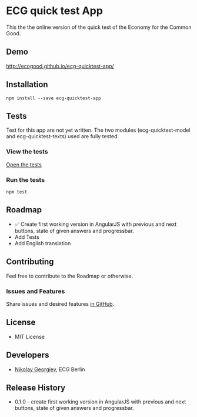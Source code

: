 ECG quick test App
==================

This the the online version of the quick test of the Economy for the Common Good.

## Demo

http://ecogood.github.io/ecg-quicktest-app/

## Installation

```
npm install --save ecg-quicktest-app
```

## Tests

Test for this app are not yet written.
The two modules (ecg-quicktest-model and ecg-quicktest-texts) used are fully tested. 

### View the tests

[Open the tests]()

### Run the tests

``npm test``

## Roadmap

* :white_check_mark: Create first working version in AngularJS with previous and next buttons, state of given answers and progressbar.
* Add Tests
* Add English translation

## Contributing

Feel free to contribute to the Roadmap or otherwise.

### Issues and Features

Share issues and desired features [in GitHub](https://github.com/ecogood/ecg-quicktest-app/issues).

## License

* MIT License

## Developers

* [Nikolay Georgiev](http://nikolay-georgiev.net/), ECG Berlin

## Release History

* 0.1.0 - create first working version in AngularJS with previous and next buttons, state of given answers and progressbar.